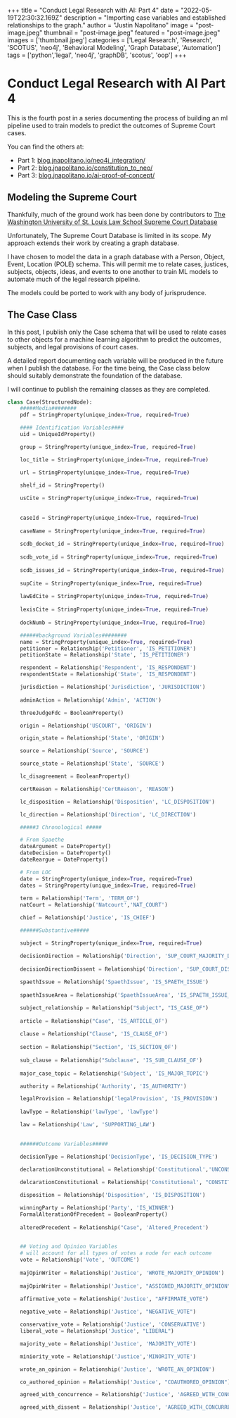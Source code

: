 +++
title =  "Conduct Legal Research with AI: Part 4"
date = "2022-05-19T22:30:32.169Z"
description = "Importing case variables and established relationships to the graph."
author = "Justin Napolitano"
image = "post-image.jpeg"
thumbnail = "post-image.jpeg"
featured = "post-image.jpeg"
images = ['thumbnail.jpeg']
categories = ['Legal Research', 'Research', 'SCOTUS', 'neo4j', 'Behavioral Modeling', 'Graph Database', 'Automation']
tags = ['python','legal', 'neo4j', 'graphDB', 'scotus', 'oop']
+++

# Conduct Legal Research with AI Part 4


This is the fourth post in a series documenting the process of building an ml pipeline used to train models to predict the outcomes of Supreme Court cases.  

You can find the others at:

* Part 1: [blog.jnapolitano.io/neo4j_integration/](https://blog.jnapolitano.io/neo4j_integration/)
* Part 2: [blog.jnapolitano.io/constitution_to_neo/](https://blog.jnapolitano.io/constitution_to_neo/)
* Part 3: [blog.jnapolitano.io/ai-proof-of-concept/](https://blog.jnapolitano.io/ai-proof-of-concept/)

## Modeling the Supreme Court

Thankfully, much of the ground work has been done by contributors to [The Washington University of St. Louis Law School Supreme Court Database](http://scdb.wustl.edu/documentation.php)

Unfortunately, The Supreme Court Database is limited in its scope. My approach extends their work by  creating a graph database.  

I have chosen to model the data in a graph database with a Person, Object, Event, Location (POLE) schema.  This will permit me to relate cases, justices, subjects, objects, ideas, and events to one another to train ML models to automate much of the legal research pipeline.  

The models could be ported to work with any body of jurisprudence.  

## The Case Class

In this post, I publish only the Case schema that will be used to relate cases to other objects for a machine learning algorithm to predict the outcomes, subjects, and legal provisions of court cases.  

A detailed report documenting each variable will be produced in the future when I publish the database.  For the time being, the Case class below should suitably demonstrate the foundation of the database.  

I will continue to publish the remaining classes as they are completed.  

```python
class Case(StructuredNode):
    #####Media########
    pdf = StringProperty(unique_index=True, required=True) 

    #### Identification Variables####
    uid = UniqueIdProperty()

    group = StringProperty(unique_index=True, required=True)

    loc_title = StringProperty(unique_index=True, required=True)

    url = StringProperty(unique_index=True, required=True)
    
    shelf_id = StringProperty()

    usCite = StringProperty(unique_index=True, required=True)
    
    
    caseId = StringProperty(unique_index=True, required=True)
   
    caseName = StringProperty(unique_index=True, required=True)
    
    scdb_docket_id = StringProperty(unique_index=True, required=True)
    
    scdb_vote_id = StringProperty(unique_index=True, required=True)
    
    scdb_issues_id = StringProperty(unique_index=True, required=True)
    
    supCite = StringProperty(unique_index=True, required=True)
    
    lawEdCite = StringProperty(unique_index=True, required=True)
    
    lexisCite = StringProperty(unique_index=True, required=True)
    
    dockNumb = StringProperty(unique_index=True, required=True)

    ######background Variables########
    name = StringProperty(unique_index=True, required=True)
    petitioner = Relationship('Petitioner', 'IS_PETITIONER')
    petitionState = Relationship('State', 'IS_PETITIONER')

    respondent = Relationship('Respondent', 'IS_RESPONDENT')
    respondentState = Relationship('State', 'IS_RESPONDENT')

    jurisdiction = Relationship('Jurisdiction', 'JURISDICTION')
    
    adminAction = Relationship('Admin', 'ACTION')

    threeJudgeFdc = BooleanProperty()

    origin = Relationship('USCOURT', 'ORIGIN')

    origin_state = Relationship('State', 'ORIGIN')

    source = Relationship('Source', 'SOURCE')

    source_state = Relationship('State', 'SOURCE')

    lc_disagreement = BooleanProperty()

    certReason = Relationship('CertReason', 'REASON')

    lc_disposition = Relationship('Disposition', 'LC_DISPOSITION')

    lc_direction = Relationship('Direction', 'LC_DIRECTION')

    #####3 Chronological #####

    # From Spaethe
    dateArgument = DateProperty()
    dateDecision = DateProperty()
    dateReargue = DateProperty()

    # From LOC
    date = StringProperty(unique_index=True, required=True)
    dates = StringProperty(unique_index=True, required=True)
    
    term = Relationship('Term', 'TERM_OF')
    natCourt = Relationship('Natcourt','NAT_COURT')

    chief = Relationship('Justice', 'IS_CHIEF')

    ######Substantive#####

    subject = StringProperty(unique_index=True, required=True)

    decisionDirection = Relationship('Direction', 'SUP_COURT_MAJORITY_DIRECTION')
    
    decisionDirectionDissent = Relationship('Direction', 'SUP_COURT_DISSENT_DIRECTION')
    
    spaethIssue = Relationship('SpaethIssue', 'IS_SPAETH_ISSUE')
    
    spaethIssueArea = Relationship('SpaethIssueArea', 'IS_SPAETH_ISSUE_AREA')

    subject_relationship = Relationship("Subject", "IS_CASE_OF")
    
    article = Relationship("Case", 'IS_ARTICLE_OF')
    
    clause = Relationship("Clause", 'IS_CLAUSE_OF')
    
    section = Relationship("Section", 'IS_SECTION_OF')
    
    sub_clause = Relationship("Subclause", 'IS_SUB_CLAUSE_OF')
    
    major_case_topic = Relationship('Subject', 'IS_MAJOR_TOPIC')

    authority = Relationship('Authority', 'IS_AUTHORITY')

    legalProvision = Relationship('legalProvision', 'IS_PROVISION')
    
    lawType = Relationship('lawType', 'lawType')

    law = Relationship('Law', 'SUPPORTING_LAW')

   
    ######Outcome Variables#####

    decisionType = Relationship('DecisionType', 'IS_DECISION_TYPE')

    declarationUnconstitutional = Relationship('Constitutional','UNCONSTITUTIONAL')
    
    delcarationConstitutional = Relationship('Constitutional', "CONSTITUTIONAL")

    disposition = Relationship('Disposition', 'IS_DISPOSITION')

    winningParty = Relationship('Party', 'IS_WINNER')
    FormalAlterationOfPrecedent = BooleanProperty()
    
    alteredPrecedent = Relationship("Case", 'Altered_Precedent')
    

    ## Voting and Opinion Variables
    # will account for all types of votes a node for each outcome
    vote = Relationship('Vote', 'OUTCOME')
    
    majOpinWriter = Relationship('Justice', 'WROTE_MAJORITY_OPINION')
    
    majOpinWriter = Relationship('Justice', "ASSIGNED_MAJORITY_OPINION")

    affirmative_vote = Relationship('Justice', "AFFIRMATE_VOTE")
    
    negative_vote = Relationship('Justice', "NEGATIVE_VOTE")

    conservative_vote = Relationship('Justice', 'CONSERVATIVE')
    liberal_vote = Relationship('Justice', "LIBERAL")

    majority_vote = Relationship('Justice', 'MAJORITY_VOTE')

    miniority_vote = Relationship('Justice','MINORITY_VOTE')

    wrote_an_opinion = Relationship('Justice', 'WROTE_AN_OPINION')

    co_authored_opinion = Relationship('Justice', "COAUTHORED_OPINION")

    agreed_with_concurrence = Relationship('Justice', 'AGREED_WITH_CONCURRENCE')

    agreed_with_dissent = Relationship('Justice', 'AGREED_WITH_CONCURRENCE')
```
